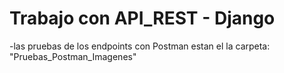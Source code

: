 # Trabajo con API_REST - Django

-las pruebas de los endpoints con Postman estan el la carpeta: "Pruebas_Postman_Imagenes"